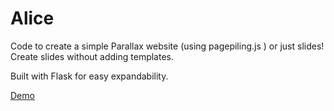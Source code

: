 # Alice
Code to create a simple Parallax website (using pagepiling.js ) or just slides!
Create slides without adding templates.

Built with Flask for easy expandability.


<a href="http://vidhamastudios.com/">Demo</a>
